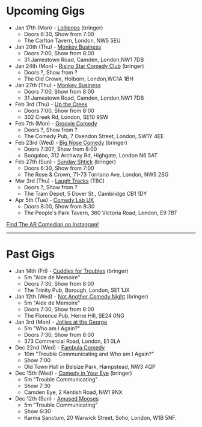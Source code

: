 Upcoming Gigs
=============
* Jan 17th (Mon) - [Lollipops](https://www.facebook.com/lolipopslivecomedy) (bringer)
  - Doors 6:30, Show from 7:00
  - The Carlton Tavern, London, NW5 5EU
* Jan 20th (Thu) - [Monkey Business](http://www.monkeybusinesscomedyclub.co.uk/)
  - Doors 7:00, Show from 8:00
  - 31 Jamestown Road, Camden, London,NW1 7DB
* Jan 24th (Mon) - [Rising Star Comedy Club](https://www.facebook.com/RisingStarComedy/) (bringer)
  - Doors ?, Show from ?
  - The Old Crown, Holborn, London,WC1A 1BH
* Jan 27th (Thu) - [Monkey Business](http://www.monkeybusinesscomedyclub.co.uk/)
  - Doors 7:00, Show from 8:00
  - 31 Jamestown Road, Camden, London,NW1 7DB
* Feb 3rd (Thu) - [Up the Creek](https://up-the-creek.com)
  - Doors 7:00, Show from 8:00
  - 302 Creek Rd, London, SE10 9SW
* Feb 7th (Mon) - [Groovie Comedy](https://www.facebook.com/GroovieComedy)
  - Doors ?, Show from ?
  - The Comedy Pub, 7 Oxendon Street, London, SW1Y 4EE
* Feb 23rd (Wed) - [Big Nose Comedy](https://www.facebook.com/bignosecomedy) (bringer)
  - Doors 7:30?, Show from 8:00
  - Boogaloo, 312 Archway Rd, Highgate, London N6 5AT
* Feb 27th (Sun) - [Sunday Shtick](https://www.facebook.com/SundayShtick) (bringer)
  - Doors 6:30, Show from 7:00
  - The Rose & Crown, 71-73 Torriano Ave, London, NW5 2SG
* Mar 3rd (Thu) - [Laugh Tracks](https://www.facebook.com/laughtracks.comedynight/) (TBC)
  - Doors ?, Show from ?
  - The Tram Depot, 5 Dover St., Cambridge CB1 1DY
* Apr 5th (Tue) - [Comedy Lab UK](http://www.facebook.com/comedylabuk)
  - Doors 8:00, Show from 8:30
  - The People's Park Tavern, 360 Victoria Road, London, E9 7BT

[Find The AR Comedian on Instagram!](https://www.instagram.com/tansaku/)

----

Past Gigs
=========
* Jan 14th (Fri) - [Cuddles for Troubles](http://www.facebook.com/CuddlesforTroubles) (bringer)
  - 5m "Aide de Memoire"
  - Doors 7:30, Show from 8:00
  - The Trinity Pub, Borough, London, SE1 1JX
* Jan 12th (Wed) - [Not Another Comedy Night](https://www.facebook.com/notanothercomedynight/) (bringer)
  - 5m "Aide de Memoire"
  - Doors 7:30, Show from 8:00
  - The Florence Pub, Herne Hill, SE24 0NG
* Jan 3rd (Mon) - [Jollies at the George](https://www.facebook.com/jolliesatthegeorge)
  - 5m "Who am I Again?"
  - Doors 7:30, Show from 8:00
  - 373 Commercial Road, London, E1 0LA
* Dec 22nd (Wed) - [Fambula Comedy](https://www.facebook.com/FambulaComedy/)
  - 10m "Trouble Communicating and Who am I Again?"
  - Show 7:00
  - Old Town Hall in Belsize Park, Hampstead, NW3 4QP
* Dec 15th (Wed) - [Comedy in Your Eye](https://www.facebook.com/comedyinyoureye/) (bringer)
  - 5m "Trouble Communicating"
  - Show 7:30
  - Camden Eye, 2 Kentish Road, NW1 9NX
* Dec 12th (Sun) - [Amused Mooses](https://www.amusedmoose.com)
  - 5m "Trouble Communicating"
  - Show 6:30
  - Karma Sanctum, 20 Warwick Street, Soho, London, W1B 5NF.


